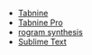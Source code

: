 - [Tabnine](https://www.tabnine.com)
- [Tabnine Pro](https://www.tabnine.com/pro)
- [rogram synthesis](https://en.wikipedia.org/wiki/Program_synthesis)
- [Sublime Text](https://www.sublimetext.com)